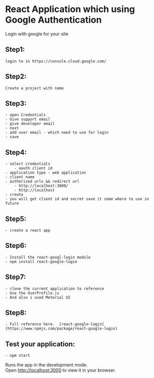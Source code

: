 
# React Application which using Google Authentication

Login with google for your site

## Step1:
    login to in https://console.cloud.google.com/

## Step2:
    Create a project with name


## Step3:
    - open Credentials 
    - Give support email
    - give developer email
    - next 
    - add user email - which need to use for login
    - save 

## Step4:
    - select credentials 
        - oauth client id
    - application type - web application
    - client name
    - authorized urls && redirect url
        - http://localhost:3000/
        - http://localhost
    - create
    - you will get client id and secret save it some where to use in future

## Step5: 
    - create a react app

## Step6:
    - Install the react-googl-login module
    - npm install react-google-login

## Step7:
    - clone the current application to reference
    - Use the UserProfile.js
    - And also i used Meterial UI

## Step8:
    - Full reference here.  [react-google-login] (https://www.npmjs.com/package/react-google-login)


## Test your application:
    - npm start

Runs the app in the development mode.\
Open [http://localhost:3000](http://localhost:3000) to view it in your browser.


